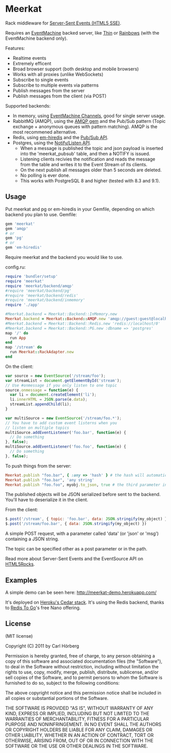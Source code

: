 Meerkat
=======

Rack middleware for [Server-Sent Events (HTML5 SSE)](http://www.html5rocks.com/en/tutorials/eventsource/basics/).

Requires an [EventMachine](https://github.com/eventmachine/eventmachine#readme) backed server, like [Thin](http://code.macournoyer.com/thin/) or [Rainbows](http://rainbows.rubyforge.org/) (with the EventMachine backend only).

Features: 

* Realtime events
* Extremely efficent
* Broad browser support (both desktop and mobile browsers)
* Works with all proxies (unlike WebSockets)
* Subscribe to single events
* Subscribe to multiple events via patterns
* Publish messages from the server
* Publish messages from the client (via POST)

Supported backends: 

* In memory, using [EventMachine Channels](http://eventmachine.rubyforge.org/EventMachine/Channel.html), good for single server usage.
* RabbitMQ (AMQP), using the [AMQP gem](https://github.com/amqp/amqp-ruby) and the Pub/Sub pattern (Topic exchange + anonymous queues with pattern matching). AMQP is the most recommened alternative.
* Redis, using [em-hiredis](https://github.com/mloughran/em-hiredis#readme) and the [Pub/Sub API](http://redis.io/topics/pubsub). 
* Postgres, using the [Notify/Listen API](http://www.postgresql.org/docs/9.1/static/sql-notify.html). 
  * When a message is published the topic and json payload is inserted into the 'meerkat_pubsub' table, and then a NOTIFY is issued.
  * Listening clients recivies the notification and reads the message from the table and writes it to the Event Stream of its clients.
  * On the next publish all messages older than 5 seconds are deleted. 
  * No polling is ever done.
  * This works with PostgreSQL 8 and higher (tested with 8.3 and 9.1). 

Usage
-----

Put meerkat and pg or em-hiredis in your Gemfile, depending on which backend you plan to use. 
Gemfile:

```ruby
gem 'meerkat'
gem 'amqp'
# or
gem 'pg'
# or
gem 'em-hiredis'
```
Require meerkat and the backend you would like to use. 

config.ru: 

```ruby
require 'bundler/setup'
require 'meerkat' 
require 'meerkat/backend/amqp' 
#require 'meerkat/backend/pg' 
#require 'meerkat/backend/redis' 
#require 'meerkat/backend/inmemory' 
require './app'

#Meerkat.backend = Meerkat::Backend::InMemory.new 
Meerkat.backend = Meerkat::Backend::AMQP.new 'amqp://guest:guest@localhost'
#Meerkat.backend = Meerkat::Backend::Redis.new 'redis://localhost/0'
#Meerkat.backend = Meerkat::Backend::PG.new :dbname => 'postgres'
map '/' do
  run App
end
map '/stream' do
  run Meerkat::RackAdapter.new
end
```

On the client:

```javascript
var source = new EventSource('/stream/foo');
var streamList = document.getElementById('stream');
// Use #onmessage if you only listen to one topic
source.onmessage = function(e) {
  var li = document.createElement('li');
  li.innerHTML = JSON.parse(e.data);
  streamList.appendChild(li);
}

var multiSource = new EventSource('/stream/foo.*');
// You have to add custom event listerns when you 
// listen on multiple topics
multiSource.addEventListener('foo.bar', function(e) {
  // Do something
}, false);
multiSource.addEventListener('foo.foo', function(e) {
  // Do something
}, false);
```

To push things from the server:

```ruby
Meerkat.publish "foo.bar", { :any => 'hash' } # the hash will automatically be json encoded
Meerkat.publish "foo.bar", 'any string'
Meerkat.publish "foo.foo", myobj.to_json, true # the third parameter indicates that the message already is json encoded
```

The published objects will be JSON serialized before sent to the backend. You'll have to deserialize it in the client. 

From the client:

```javascript
$.post('/stream', { topic: 'foo.bar', data: JSON.stringify(my_object) })
$.post('/stream/foo.bar', { data: JSON.stringify(my_object) })
```

A simple POST request, with a parameter called 'data' (or 'json' or 'msg') containing a JSON string.

The topic can be specified other as a post parameter or in the path.

Read more about Server-Sent Events and the EventSource API on [HTML5Rocks](http://www.html5rocks.com/en/tutorials/eventsource/basics/).

Examples
--------

A simple demo can be seen here: 
http://meerkat-demo.herokuapp.com/

It's deployed on [Heroku's Cedar stack](http://devcenter.heroku.com/articles/cedar). It's using the Redis backend, thanks to [Redis To Go](https://redistogo.com/)'s free Nano offering.

License
-------
(MIT license)

Copyright (C) 2011 by Carl Hörberg

Permission is hereby granted, free of charge, to any person obtaining a copy
of this software and associated documentation files (the "Software"), to deal
in the Software without restriction, including without limitation the rights
to use, copy, modify, merge, publish, distribute, sublicense, and/or sell
copies of the Software, and to permit persons to whom the Software is
furnished to do so, subject to the following conditions:

The above copyright notice and this permission notice shall be included in
all copies or substantial portions of the Software.

THE SOFTWARE IS PROVIDED "AS IS", WITHOUT WARRANTY OF ANY KIND, EXPRESS OR
IMPLIED, INCLUDING BUT NOT LIMITED TO THE WARRANTIES OF MERCHANTABILITY,
FITNESS FOR A PARTICULAR PURPOSE AND NONINFRINGEMENT. IN NO EVENT SHALL THE
AUTHORS OR COPYRIGHT HOLDERS BE LIABLE FOR ANY CLAIM, DAMAGES OR OTHER
LIABILITY, WHETHER IN AN ACTION OF CONTRACT, TORT OR OTHERWISE, ARISING FROM,
OUT OF OR IN CONNECTION WITH THE SOFTWARE OR THE USE OR OTHER DEALINGS IN
THE SOFTWARE.
